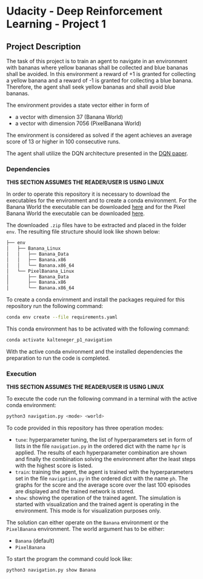 # Udacity - Deep Reinforcement Learning - Project 1

## Project Description

The task of this project is to train an agent to navigate in an environment with bananas where yellow bananas shall be collected and blue bananas shall be avoided.
In this environment a reward of +1 is granted for collecting a yellow banana and a reward of -1 is granted for collecting a blue banana.
Therefore, the agent shall seek yellow bananas and shall avoid blue bananas.

The environment provides a state vector either in form of
- a vector with dimension 37 (Banana World)
- a vector with dimension 7056 (PixelBanana World)

The environment is considered as solved if the agent achieves an average score of 13 or higher in 100 consecutive runs.

The agent shall utilize the DQN architecture presented in the [DQN paper](DQN).

[DQN]: https://storage.googleapis.com/deepmind-media/dqn/DQNNaturePaper.pdf

### Dependencies

**THIS SECTION ASSUMES THE READER/USER IS USING LINUX**

In order to operate this repository it is necessary to download the executables for the environment and to create a conda environment.
For the Banana World the executable can be downloaded [here](Banana) and for the Pixel Banana World the executable can be downloaded [here](PixelBanana).

[Banana]: https://s3-us-west-1.amazonaws.com/udacity-drlnd/P1/Banana/Banana_Linux.zip
[PixelBanana]: https://s3-us-west-1.amazonaws.com/udacity-drlnd/P1/Banana/VisualBanana_Linux.zip

The downloaded `.zip` files have to be extracted and placed in the folder `env`.
The resulting file structure should look like shown below:
```bash
├── env
│   ├── Banana_Linux
│   │   ├── Banana_Data
│   │   ├── Banana.x86
│   │   └── Banana.x86_64
│   └── PixelBanana_Linux
│       ├── Banana_Data
│       ├── Banana.x86
│       └── Banana.x86_64
```

To create a conda envirnment and install the packages required for this repository run the following command:
```bash
conda env create --file requirements.yaml
```

This conda environment has to be activated with the following command:
```bash
conda activate kalteneger_p1_navigation
```

With the active conda environment and the installed dependencies the preparation to run the code is completed.

### Execution

**THIS SECTION ASSUMES THE READER/USER IS USING LINUX**

To execute the code run the following command in a terminal with the active conda environment:
```bash
python3 navigation.py <mode> <world>
```

To code provided in this repository has three operation modes:
- `tune`: hyperparameter tuning, the list of hyperparameters set in form of lists in the file `navigation.py` in the ordered dict with the name `hpr` is applied.
  The results of each hyperparameter combination are shown and finally the combination solving the environment after the least steps with the highest score is listed.
- `train`: training the agent, the agent is trained with the hyperparameters set in the file `navigation.py` in the ordered dict with the name `ph`.
  The graphs for the score and the average score over the last 100 episodes are displayed and the trained network is stored.
- `show`: showing the operation of the trained agent.
  The simulation is started with visualization and the trained agent is operating in the environment.
  This mode is for visualization purposes only.

The solution can either operate on the `Banana` environment or the `PixelBanana` environment.
The world argument has to be either:
- `Banana` (default)
- `PixelBanana`

To start the program the command could look like:
```bash
python3 navigation.py show Banana
```
